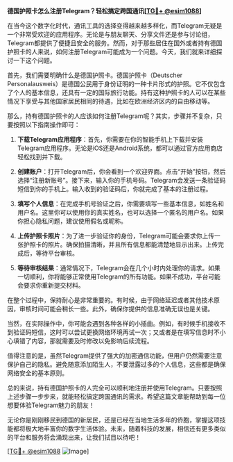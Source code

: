 **德国护照卡怎么注册Telegram？轻松搞定跨国通讯[[TG💪+ @esim1088](https://t.me/s/esim1088)]**

在当今这个数字化时代，通讯工具的选择变得越来越多样化，而Telegram无疑是一个非常受欢迎的应用程序。无论是与朋友聊天、分享文件还是参与讨论组，Telegram都提供了便捷且安全的服务。然而，对于那些居住在国外或者持有德国护照卡的人来说，如何注册Telegram可能成为一个问题。今天，我们就来详细探讨一下这个问题。

首先，我们需要明确什么是德国护照卡。德国护照卡（Deutscher Personalausweis）是德国公民用于身份证明的一种卡片形式的护照。它不仅包含了个人的基本信息，还具有一定的国际旅行功能。持有这种护照卡的人可以在某些情况下享受与其他国家居民相同的待遇，比如在欧洲经济区内的自由移动等。

那么，持有德国护照卡的人应该如何注册Telegram呢？其实，步骤并不复杂，只要按照以下指南操作即可：

1. **下载Telegram应用程序**：首先，你需要在你的智能手机上下载并安装Telegram应用程序。无论是iOS还是Android系统，都可以通过官方应用商店轻松找到并下载。

2. **创建账户**：打开Telegram后，你会看到一个欢迎界面。点击“开始”按钮，然后选择“注册新账号”。接下来，输入你的手机号码。Telegram会发送一条验证码短信到你的手机上。输入收到的验证码后，你就完成了基本的注册过程。

3. **填写个人信息**：在完成手机号验证之后，你需要填写一些基本信息，如姓名和用户名。这里你可以使用你的真实姓名，也可以选择一个匿名的用户名。如果你担心隐私问题，建议使用假名或昵称。

4. **上传护照卡照片**：为了进一步验证你的身份，Telegram可能会要求你上传一张护照卡的照片。确保拍摄清晰，并且所有信息都能清楚地显示出来。上传完成后，等待平台审核。

5. **等待审核结果**：通常情况下，Telegram会在几个小时内处理你的请求。如果一切顺利，你将能够正常使用Telegram的所有功能。如果不成功，平台可能会要求你重新提交材料。

在整个过程中，保持耐心是非常重要的。有时候，由于网络延迟或者其他技术原因，审核时间可能会稍长一些。此外，确保你提供的信息准确无误也是关键。

当然，在实际操作中，你可能会遇到各种各样的小插曲。例如，有时候手机接收不到验证码短信，这时可以尝试更换网络环境再试一次；又或者是在填写信息时不小心填错了内容，那就需要及时修改以免影响后续流程。

值得注意的是，虽然Telegram提供了强大的加密通信功能，但用户仍然需要注意保护自己的隐私。避免随意添加陌生人，不要泄露过多的个人信息，这些都是确保网络安全的基本原则。

总的来说，持有德国护照卡的人完全可以顺利地注册并使用Telegram。只要按照上述步骤一步步来，就能轻松搞定跨国通讯的需求。希望这篇文章能帮助到每一位想要体验Telegram魅力的朋友！

无论你是刚刚移民到德国的新居民，还是已经在当地生活多年的侨胞，掌握这项技能都将极大地丰富你的数字生活体验。未来，随着科技的发展，相信还有更多类似的平台和服务将会涌现出来，让我们拭目以待吧！

[[TG💪+ @esim1088](https://t.me/s/esim1088) ![Image](https://i.postimg.cc/4NQfJmqS/Snipaste-2025-05-13-00-14-12.png)]